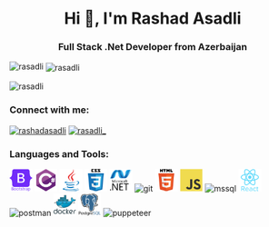 <h1 align="center">Hi 👋, I'm Rashad Asadli</h1>
<h3 align="center">Full Stack .Net Developer from Azerbaijan</h3>



<p><img align="left" src="https://github-readme-stats.vercel.app/api/top-langs?username=rasadli&show_icons=true&locale=en&layout=compact" alt="rasadli" /></p>

<p>&nbsp;<img align="center" src="https://github-readme-stats.vercel.app/api?username=rasadli&show_icons=true&locale=en" alt="rasadli" /></p>

<p><img align="center" src="https://github-readme-streak-stats.herokuapp.com/?user=rasadli&" alt="rasadli" /></p>

<h3 align="left">Connect with me:</h3>
<p align="left">
<a href="https://linkedin.com/in/rashadasadli" target="blank"><img align="center" src="https://raw.githubusercontent.com/rahuldkjain/github-profile-readme-generator/master/src/images/icons/Social/linked-in-alt.svg" alt="rashadasadli" height="30" width="40" /></a>
<a href="https://instagram.com/rasadli_" target="blank"><img align="center" src="https://raw.githubusercontent.com/rahuldkjain/github-profile-readme-generator/master/src/images/icons/Social/instagram.svg" alt="rasadli_" height="30" width="40" /></a>
</p>

<h3 align="left">Languages and Tools:</h3>
<p align="left">
    <a href="https://getbootstrap.com" target="_blank" rel="noreferrer" style="text-decoration: none;">
        <img src="https://raw.githubusercontent.com/devicons/devicon/master/icons/bootstrap/bootstrap-plain-wordmark.svg" alt="bootstrap" width="40" height="40"/>
    </a>
    <a href="https://www.w3schools.com/cs/" target="_blank" rel="noreferrer" style="text-decoration: none;">
        <img src="https://raw.githubusercontent.com/devicons/devicon/master/icons/csharp/csharp-original.svg" alt="csharp" width="40" height="40"/>
    </a>
    <a href="https://www.java.com" target="_blank" rel="noreferrer" style="text-decoration: none;">
        <img src="https://raw.githubusercontent.com/devicons/devicon/master/icons/java/java-original.svg" alt="java" width="40" height="40"/>
    </a>
    <a href="https://www.w3schools.com/css/" target="_blank" rel="noreferrer" style="text-decoration: none;">
        <img src="https://raw.githubusercontent.com/devicons/devicon/master/icons/css3/css3-original-wordmark.svg" alt="css3" width="40" height="40"/>
    </a>
    <a href="https://dotnet.microsoft.com/" target="_blank" rel="noreferrer" style="text-decoration: none;">
        <img src="https://raw.githubusercontent.com/devicons/devicon/master/icons/dot-net/dot-net-original-wordmark.svg" alt="dotnet" width="40" height="40"/>
    </a>
    <a href="https://git-scm.com/" target="_blank" rel="noreferrer" style="text-decoration: none;">
        <img src="https://www.vectorlogo.zone/logos/git-scm/git-scm-icon.svg" alt="git" width="40" height="40"/>
    </a>
    <a href="https://www.w3.org/html/" target="_blank" rel="noreferrer" style="text-decoration: none;">
        <img src="https://raw.githubusercontent.com/devicons/devicon/master/icons/html5/html5-original-wordmark.svg" alt="html5" width="40" height="40"/>
    </a>
    <a href="https://developer.mozilla.org/en-US/docs/Web/JavaScript" target="_blank" rel="noreferrer" style="text-decoration: none;">
        <img src="https://raw.githubusercontent.com/devicons/devicon/master/icons/javascript/javascript-original.svg" alt="javascript" width="40" height="40"/>
    </a>
    <a href="https://www.microsoft.com/en-us/sql-server" target="_blank" rel="noreferrer" style="text-decoration: none;">
        <img src="https://www.svgrepo.com/show/303229/microsoft-sql-server-logo.svg" alt="mssql" width="40" height="40"/>
    </a>
    <a href="https://reactjs.org/" target="_blank" rel="noreferrer" style="text-decoration: none;">
        <img src="https://raw.githubusercontent.com/devicons/devicon/master/icons/react/react-original-wordmark.svg" alt="react" width="40" height="40"/>
    </a>
    <a href="https://postman.com" target="_blank" rel="noreferrer" style="text-decoration: none;">
        <img src="https://www.vectorlogo.zone/logos/getpostman/getpostman-icon.svg" alt="postman" width="40" height="40"/>
    </a>
    <a href="https://www.docker.com/" target="_blank" rel="noreferrer" style="text-decoration: none;">
        <img src="https://raw.githubusercontent.com/devicons/devicon/master/icons/docker/docker-original-wordmark.svg" alt="docker" width="40" height="40"/>
    </a>
    <a href="https://www.postgresql.org" target="_blank" rel="noreferrer" style="text-decoration: none;">
        <img src="https://raw.githubusercontent.com/devicons/devicon/master/icons/postgresql/postgresql-original-wordmark.svg" alt="postgresql" width="40" height="40"/>
    </a>
    <a href="https://github.com/puppeteer/puppeteer" target="_blank" rel="noreferrer" style="text-decoration: none;">
        <img src="https://www.vectorlogo.zone/logos/pptrdev/pptrdev-official.svg" alt="puppeteer" width="40" height="40"/>
    </a>
</p>

